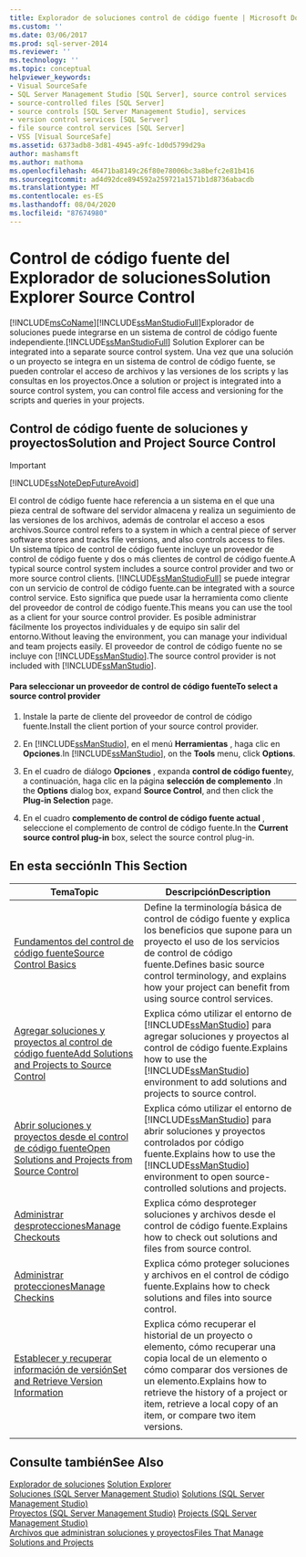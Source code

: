```yaml
---
title: Explorador de soluciones control de código fuente | Microsoft Docs
ms.custom: ''
ms.date: 03/06/2017
ms.prod: sql-server-2014
ms.reviewer: ''
ms.technology: ''
ms.topic: conceptual
helpviewer_keywords:
- Visual SourceSafe
- SQL Server Management Studio [SQL Server], source control services
- source-controlled files [SQL Server]
- source controls [SQL Server Management Studio], services
- version control services [SQL Server]
- file source control services [SQL Server]
- VSS [Visual SourceSafe]
ms.assetid: 6373adb8-3d81-4945-a9fc-1d0d5799d29a
author: mashamsft
ms.author: mathoma
ms.openlocfilehash: 46471ba8149c26f80e78006bc3a8befc2e81b416
ms.sourcegitcommit: ad4d92dce894592a259721a1571b1d8736abacdb
ms.translationtype: MT
ms.contentlocale: es-ES
ms.lasthandoff: 08/04/2020
ms.locfileid: "87674980"
---
```

# <a name="solution-explorer-source-control"></a><span data-ttu-id="fd68b-102">Control de código fuente del Explorador de soluciones</span><span class="sxs-lookup"><span data-stu-id="fd68b-102">Solution Explorer Source Control</span></span>
  [!INCLUDE[msCoName](../includes/msconame-md.md)]<span data-ttu-id="fd68b-103">[!INCLUDE[ssManStudioFull](../includes/ssmanstudiofull-md.md)]Explorador de soluciones puede integrarse en un sistema de control de código fuente independiente.</span><span class="sxs-lookup"><span data-stu-id="fd68b-103">[!INCLUDE[ssManStudioFull](../includes/ssmanstudiofull-md.md)] Solution Explorer can be integrated into a separate source control system.</span></span> <span data-ttu-id="fd68b-104">Una vez que una solución o un proyecto se integra en un sistema de control de código fuente, se pueden controlar el acceso de archivos y las versiones de los scripts y las consultas en los proyectos.</span><span class="sxs-lookup"><span data-stu-id="fd68b-104">Once a solution or project is integrated into a source control system, you can control file access and versioning for the scripts and queries in your projects.</span></span>  
  
## <a name="solution-and-project-source-control"></a><span data-ttu-id="fd68b-105">Control de código fuente de soluciones y proyectos</span><span class="sxs-lookup"><span data-stu-id="fd68b-105">Solution and Project Source Control</span></span>  
  
> [!IMPORTANT]  
>  [!INCLUDE[ssNoteDepFutureAvoid](../includes/ssnotedepfutureavoid-md.md)]  
  
 <span data-ttu-id="fd68b-106">El control de código fuente hace referencia a un sistema en el que una pieza central de software del servidor almacena y realiza un seguimiento de las versiones de los archivos, además de controlar el acceso a esos archivos.</span><span class="sxs-lookup"><span data-stu-id="fd68b-106">Source control refers to a system in which a central piece of server software stores and tracks file versions, and also controls access to files.</span></span> <span data-ttu-id="fd68b-107">Un sistema típico de control de código fuente incluye un proveedor de control de código fuente y dos o más clientes de control de código fuente.</span><span class="sxs-lookup"><span data-stu-id="fd68b-107">A typical source control system includes a source control provider and two or more source control clients.</span></span> [!INCLUDE[ssManStudioFull](../includes/ssmanstudiofull-md.md)] <span data-ttu-id="fd68b-108">se puede integrar con un servicio de control de código fuente.</span><span class="sxs-lookup"><span data-stu-id="fd68b-108">can be integrated with a source control service.</span></span> <span data-ttu-id="fd68b-109">Esto significa que puede usar la herramienta como cliente del proveedor de control de código fuente.</span><span class="sxs-lookup"><span data-stu-id="fd68b-109">This means you can use the tool as a client for your source control provider.</span></span> <span data-ttu-id="fd68b-110">Es posible administrar fácilmente los proyectos individuales y de equipo sin salir del entorno.</span><span class="sxs-lookup"><span data-stu-id="fd68b-110">Without leaving the environment, you can manage your individual and team projects easily.</span></span> <span data-ttu-id="fd68b-111">El proveedor de control de código fuente no se incluye con [!INCLUDE[ssManStudio](../includes/ssmanstudio-md.md)].</span><span class="sxs-lookup"><span data-stu-id="fd68b-111">The source control provider is not included with [!INCLUDE[ssManStudio](../includes/ssmanstudio-md.md)].</span></span>  
  
#### <a name="to-select-a-source-control-provider"></a><span data-ttu-id="fd68b-112">Para seleccionar un proveedor de control de código fuente</span><span class="sxs-lookup"><span data-stu-id="fd68b-112">To select a source control provider</span></span>  
  
1.  <span data-ttu-id="fd68b-113">Instale la parte de cliente del proveedor de control de código fuente.</span><span class="sxs-lookup"><span data-stu-id="fd68b-113">Install the client portion of your source control provider.</span></span>  
  
2.  <span data-ttu-id="fd68b-114">En [!INCLUDE[ssManStudio](../includes/ssmanstudio-md.md)], en el menú **Herramientas** , haga clic en **Opciones**.</span><span class="sxs-lookup"><span data-stu-id="fd68b-114">In [!INCLUDE[ssManStudio](../includes/ssmanstudio-md.md)], on the **Tools** menu, click **Options**.</span></span>  
  
3.  <span data-ttu-id="fd68b-115">En el cuadro de diálogo **Opciones** , expanda **control de código fuente**y, a continuación, haga clic en la página **selección de complemento** .</span><span class="sxs-lookup"><span data-stu-id="fd68b-115">In the **Options** dialog box, expand **Source Control**, and then click the **Plug-in Selection** page.</span></span>  
  
4.  <span data-ttu-id="fd68b-116">En el cuadro **complemento de control de código fuente actual** , seleccione el complemento de control de código fuente.</span><span class="sxs-lookup"><span data-stu-id="fd68b-116">In the **Current source control plug-in** box, select the source control plug-in.</span></span>  
  
## <a name="in-this-section"></a><span data-ttu-id="fd68b-117">En esta sección</span><span class="sxs-lookup"><span data-stu-id="fd68b-117">In This Section</span></span>  
  
|<span data-ttu-id="fd68b-118">Tema</span><span class="sxs-lookup"><span data-stu-id="fd68b-118">Topic</span></span>|<span data-ttu-id="fd68b-119">Descripción</span><span class="sxs-lookup"><span data-stu-id="fd68b-119">Description</span></span>|  
|-----------|-----------------|  
|[<span data-ttu-id="fd68b-120">Fundamentos del control de código fuente</span><span class="sxs-lookup"><span data-stu-id="fd68b-120">Source Control Basics</span></span>](../../2014/database-engine/source-control-basics.md)|<span data-ttu-id="fd68b-121">Define la terminología básica de control de código fuente y explica los beneficios que supone para un proyecto el uso de los servicios de control de código fuente.</span><span class="sxs-lookup"><span data-stu-id="fd68b-121">Defines basic source control terminology, and explains how your project can benefit from using source control services.</span></span>|  
|[<span data-ttu-id="fd68b-122">Agregar soluciones y proyectos al control de código fuente</span><span class="sxs-lookup"><span data-stu-id="fd68b-122">Add Solutions and Projects to Source Control</span></span>](../../2014/database-engine/add-solutions-and-projects-to-source-control.md)|<span data-ttu-id="fd68b-123">Explica cómo utilizar el entorno de [!INCLUDE[ssManStudio](../includes/ssmanstudio-md.md)] para agregar soluciones y proyectos al control de código fuente.</span><span class="sxs-lookup"><span data-stu-id="fd68b-123">Explains how to use the [!INCLUDE[ssManStudio](../includes/ssmanstudio-md.md)] environment to add solutions and projects to source control.</span></span>|  
|[<span data-ttu-id="fd68b-124">Abrir soluciones y proyectos desde el control de código fuente</span><span class="sxs-lookup"><span data-stu-id="fd68b-124">Open Solutions and Projects from Source Control</span></span>](../../2014/database-engine/open-solutions-and-projects-from-source-control.md)|<span data-ttu-id="fd68b-125">Explica cómo utilizar el entorno de [!INCLUDE[ssManStudio](../includes/ssmanstudio-md.md)] para abrir soluciones y proyectos controlados por código fuente.</span><span class="sxs-lookup"><span data-stu-id="fd68b-125">Explains how to use the [!INCLUDE[ssManStudio](../includes/ssmanstudio-md.md)] environment to open source-controlled solutions and projects.</span></span>|  
|[<span data-ttu-id="fd68b-126">Administrar desprotecciones</span><span class="sxs-lookup"><span data-stu-id="fd68b-126">Manage Checkouts</span></span>](../../2014/database-engine/manage-checkouts.md)|<span data-ttu-id="fd68b-127">Explica cómo desproteger soluciones y archivos desde el control de código fuente.</span><span class="sxs-lookup"><span data-stu-id="fd68b-127">Explains how to check out solutions and files from source control.</span></span>|  
|[<span data-ttu-id="fd68b-128">Administrar protecciones</span><span class="sxs-lookup"><span data-stu-id="fd68b-128">Manage Checkins</span></span>](../../2014/database-engine/manage-checkins.md)|<span data-ttu-id="fd68b-129">Explica cómo proteger soluciones y archivos en el control de código fuente.</span><span class="sxs-lookup"><span data-stu-id="fd68b-129">Explains how to check solutions and files into source control.</span></span>|  
|[<span data-ttu-id="fd68b-130">Establecer y recuperar información de versión</span><span class="sxs-lookup"><span data-stu-id="fd68b-130">Set and Retrieve Version Information</span></span>](../../2014/database-engine/set-and-retrieve-version-information.md)|<span data-ttu-id="fd68b-131">Explica cómo recuperar el historial de un proyecto o elemento, cómo recuperar una copia local de un elemento o cómo comparar dos versiones de un elemento.</span><span class="sxs-lookup"><span data-stu-id="fd68b-131">Explains how to retrieve the history of a project or item, retrieve a local copy of an item, or compare two item versions.</span></span>|  
|||  
  
## <a name="see-also"></a><span data-ttu-id="fd68b-132">Consulte también</span><span class="sxs-lookup"><span data-stu-id="fd68b-132">See Also</span></span>  
 <span data-ttu-id="fd68b-133">[Explorador de soluciones](../ssms/solution/solution-explorer.md) </span><span class="sxs-lookup"><span data-stu-id="fd68b-133">[Solution Explorer](../ssms/solution/solution-explorer.md) </span></span>  
 <span data-ttu-id="fd68b-134">[Soluciones &#40;SQL Server Management Studio&#41;](../ssms/sql-server-management-studio-ssms.md) </span><span class="sxs-lookup"><span data-stu-id="fd68b-134">[Solutions &#40;SQL Server Management Studio&#41;](../ssms/sql-server-management-studio-ssms.md) </span></span>  
 <span data-ttu-id="fd68b-135">[Proyectos &#40;SQL Server Management Studio&#41;](../ssms/solution/projects-sql-server-management-studio.md) </span><span class="sxs-lookup"><span data-stu-id="fd68b-135">[Projects &#40;SQL Server Management Studio&#41;](../ssms/solution/projects-sql-server-management-studio.md) </span></span>  
 [<span data-ttu-id="fd68b-136">Archivos que administran soluciones y proyectos</span><span class="sxs-lookup"><span data-stu-id="fd68b-136">Files That Manage Solutions and Projects</span></span>](../ssms/solution/files-that-manage-solutions-and-projects.md)  
  
  
